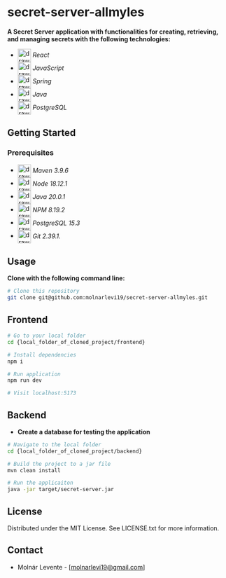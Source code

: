 # secret-server-allmyles

**A Secret Server application with functionalities for creating, retrieving, and managing secrets with the following technologies:**
- <img src="https://raw.githubusercontent.com/yurijserrano/Github-Profile-Readme-Logos/042e36c55d4d757621dedc4f03108213fbb57ec4/frameworks/react.svg" alt="drawing" width="30" align="center"/> *React* 
- <img src="https://raw.githubusercontent.com/yurijserrano/Github-Profile-Readme-Logos/042e36c55d4d757621dedc4f03108213fbb57ec4/programming%20languages/javascript.svg" alt="drawing" width="30" align="center"/> *JavaScript*
-  <img src="https://raw.githubusercontent.com/yurijserrano/Github-Profile-Readme-Logos/042e36c55d4d757621dedc4f03108213fbb57ec4/frameworks/spring.svg" alt="drawing" width="30" align="center"/> *Spring*
- <img src="https://raw.githubusercontent.com/yurijserrano/Github-Profile-Readme-Logos/042e36c55d4d757621dedc4f03108213fbb57ec4/programming%20languages/java.svg" alt="drawing" width="30" align="center"/> *Java* 
- <img src="https://raw.githubusercontent.com/yurijserrano/Github-Profile-Readme-Logos/042e36c55d4d757621dedc4f03108213fbb57ec4/databases/postgresql.svg" alt="drawing" width="30" align="center"/> *PostgreSQL*


## Getting Started

### Prerequisites

- <img src="https://upload.wikimedia.org/wikipedia/commons/5/52/Apache_Maven_logo.svg" alt="drawing" width="30" align="center"/> *Maven 3.9.6*
- <img src="https://raw.githubusercontent.com/yurijserrano/Github-Profile-Readme-Logos/042e36c55d4d757621dedc4f03108213fbb57ec4/frameworks/nodejs.svg" alt="drawing" width="30" align="center"/> *Node 18.12.1*
- <img src="https://raw.githubusercontent.com/yurijserrano/Github-Profile-Readme-Logos/042e36c55d4d757621dedc4f03108213fbb57ec4/programming%20languages/java.svg" alt="drawing" width="30" align="center"/> *Java 20.0.1*
- <img src="https://raw.githubusercontent.com/yurijserrano/Github-Profile-Readme-Logos/042e36c55d4d757621dedc4f03108213fbb57ec4/others/npm.svg" alt="drawing" width="30" align="center"/> *NPM 8.19.2*
- <img src="https://raw.githubusercontent.com/yurijserrano/Github-Profile-Readme-Logos/042e36c55d4d757621dedc4f03108213fbb57ec4/databases/postgresql.svg" alt="drawing" width="30" align="center"/> *PostgreSQL 15.3*
- <img src="https://raw.githubusercontent.com/yurijserrano/Github-Profile-Readme-Logos/042e36c55d4d757621dedc4f03108213fbb57ec4/others/git.svg" alt="drawing" width="30" align="center"/> *Git 2.39.1.*

## Usage

**Clone with the following command line:**

```bash
# Clone this repository
git clone git@github.com:molnarlevi19/secret-server-allmyles.git

```

## Frontend

```bash
# Go to your local folder
cd {local_folder_of_cloned_project/frontend}

# Install dependencies
npm i

# Run application
npm run dev

# Visit localhost:5173

```

## Backend

- **Create a database for testing the application**

```bash
# Navigate to the local folder
cd {local_folder_of_cloned_project/backend}

# Build the project to a jar file
mvn clean install

# Run the applicaiton
java -jar target/secret-server.jar
```

## License

Distributed under the MIT License. See LICENSE.txt for more information.

## Contact

- Molnár Levente - [molnarlevi19@gmail.com]